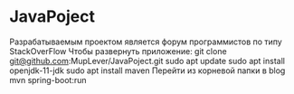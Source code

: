 # JavaPoject
Разрабатываемым проектом является форум программистов по типу StackOverFlow
Чтобы развернуть приложение:
git clone git@github.com:MupLever/JavaPoject.git
sudo apt update
sudo apt install openjdk-11-jdk
sudo apt install maven
Перейти из корневой папки в blog
mvn spring-boot:run
